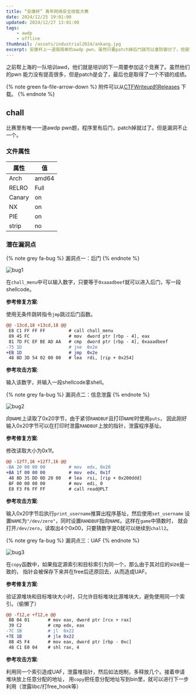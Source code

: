 ```yaml
---
title: “安康杯” 青年网络安全技能大赛
date: 2024/12/25 19:01:00
updated: 2024/12/27 13:01:00
tags:
    - awdp
    - offline
thumbnail: /assets/industrial2024/ankang.jpg
excerpt: 安康杯上一道很简单的awdp pwn，虽然只要patch掉后门就可以拿防御分了，但是实际漏洞点不止1个。最后我培训的队伍成功patch了，取得了不错的成绩。
---
```


之前帮上海的一队培训awd，他们就是培训的下一周要参加这个竞赛了。虽然他们的pwn
能力没有提高很多，但是patch是会了，最后也是取得了一个不错的成绩。

{% note green fa-file-arrow-down %}
附件可以从[CTFWriteup的Releases](https://github.com/RocketMaDev/CTFWriteup/releases/tag/ankang)
下载。
{% endnote %}

## chall

比赛里有唯一一道awdp pwn题，程序里有后门，patch掉就过了。但是漏洞不止一个。

### 文件属性

|属性  |值    |
|------|------|
|Arch  |amd64 |
|RELRO |Full  |
|Canary|on    |
|NX    |on    |
|PIE   |on    |
|strip |no    |

### 潜在漏洞点

{% note grey fa-bug %}
漏洞点一：后门
{% endnote %}

![bug1](/assets/industrial2024/chall1.png)

在`chall_menu`中可以输入数字，只要等于`0xaaadbeef`就可以进入后门，写一段shellcode。

**参考修复方案**:

使用无条件跳转指令`jmp`跳过后门函数。

```diff
@@ -13cd,18 +13cd,18 @@
 E8 C1 FF FF FF         # call chall_menu
 89 45 FC               # mov  dword ptr [rbp - 4], eax
 81 7D FC EF BE AD AA   # cmp  dword ptr [rbp - 4], 0xaaadbeef
-75 1D                  # jne  0x2e
+EB 1D                  # jmp  0x2e
 48 8D 3D 54 02 00 00   # lea  rdi, [rip + 0x254]
```

**参考攻击方案**:

输入该数字，并输入一段shellcode拿shell。

{% note grey fa-bug %}
漏洞点二：信息泄露
{% endnote %}

![bug2](/assets/industrial2024/chall2.png)

向`NAME`上读取了0x20字节，由于紧邻`RANDBUF`且打印`NAME`时使用`puts`，
因此刚好输入0x20字节可以在打印时泄露`RANDBUF`上放的指针，泄露程序基址。

**参考修复方案**:

修改读取大小为0x1f。

```diff
@@ -12f7,16 +12f7,16 @@
-BA 20 00 00 00         # mov  edx, 0x20
+BA 1f 00 00 00         # mov  edx, 0x1f
 48 8D 35 DD 0D 20 00   # lea  rsi, [rip + 0x200ddd]
 BF 00 00 00 00         # mov  edi, 0
 E8 F3 F6 FF FF         # call read@PLT
```

**参考攻击方案**:

输入0x20字节后执行`print_username`推算出程序基址，然后使用`set_username`
设置`NAME`为`"/dev/zero"`，同时设置`RANDBUF`指向`NAME`。这样在`game`中猜数时，
就会打开`/dev/zero`，读取出4个0x00，只要猜数字是0就可以继续到`chall2`。

{% note grey fa-bug %}
漏洞点三：UAF
{% endnote %}

![bug3](/assets/industrial2024/chall3.png)

在`copy`函数中，如果指定源索引和目标索引为同一个，那么由于其对应的size是一致的，
指针会被保存下来并在free后还原回去，从而造成UAF。

**参考修复方案**:

验证源堆块和目标堆块大小时，只允许目标堆块比源堆块大，避免使用同一个索引。（偷懒了）

```diff
@@ -f12,e +f12,e @@
 8B 04 01       # mov eax, dword ptr [rcx + rax]
 39 C2          # cmp edx, eax
-7C 1B          # jl  0x22
+7E 1B          # jle 0x22
 8B 45 F4       # mov eax, dword ptr [rbp - 0xc]
 48 C1 E0 04    # shl rax, 4
```

**参考攻击方案**:

利用同一个索引造成UAF，泄露堆指针，然后如法炮制，多释放几个。接着申请堆块放上任意分配的地址，
用`copy`把任意分配地址写到bin里，就可以进行下一步利用（泄露libc/打free_hook等）
